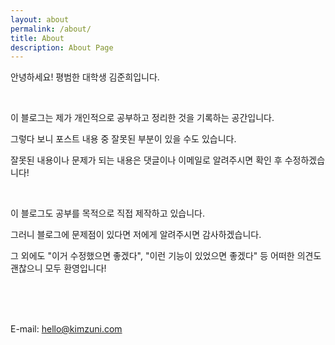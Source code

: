 ```yaml
---
layout: about
permalink: /about/
title: About
description: About Page
---
```


안녕하세요! 평범한 대학생 김준희입니다.

<br/>

이 블로그는 제가 개인적으로 공부하고 정리한 것을 기록하는 공간입니다.

그렇다 보니 포스트 내용 중 잘못된 부분이 있을 수도 있습니다.

잘못된 내용이나 문제가 되는 내용은 댓글이나 이메일로 알려주시면 확인 후 수정하겠습니다!

<br/>

이 블로그도 공부를 목적으로 직접 제작하고 있습니다.

그러니 블로그에 문제점이 있다면 저에게 알려주시면 감사하겠습니다.

그 외에도 "이거 수정했으면 좋겠다", "이런 기능이 있었으면 좋겠다" 등 어떠한 의견도 괜찮으니 모두 환영입니다!

<br/><br/><br/>

E-mail: <hello@kimzuni.com>
